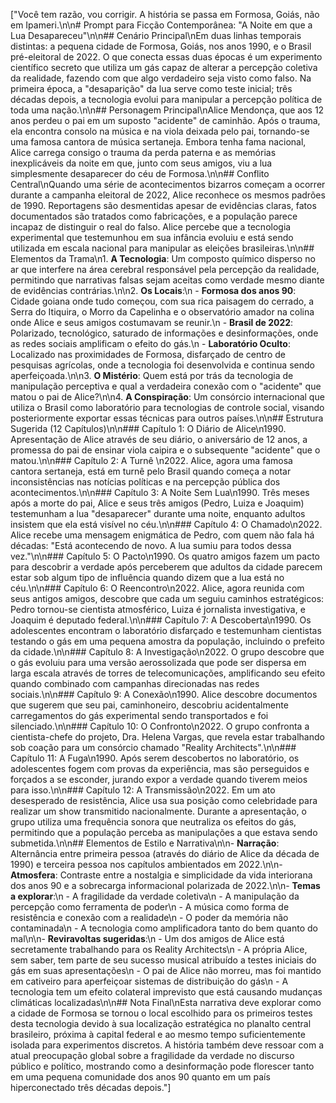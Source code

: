 ["Você tem razão, vou corrigir. A história se passa em Formosa, Goiás, não em Ipameri.\n\n# Prompt para Ficção Contemporânea: \"A Noite em que a Lua Desapareceu\"\n\n## Cenário Principal\nEm duas linhas temporais distintas: a pequena cidade de Formosa, Goiás, nos anos 1990, e o Brasil pré-eleitoral de 2022. O que conecta essas duas épocas é um experimento científico secreto que utiliza um gás capaz de alterar a percepção coletiva da realidade, fazendo com que algo verdadeiro seja visto como falso. Na primeira época, a \"desaparição\" da lua serve como teste inicial; três décadas depois, a tecnologia evolui para manipular a percepção política de toda uma nação.\n\n## Personagem Principal\nAlice Mendonça, que aos 12 anos perdeu o pai em um suposto \"acidente\" de caminhão. Após o trauma, ela encontra consolo na música e na viola deixada pelo pai, tornando-se uma famosa cantora de música sertaneja. Embora tenha fama nacional, Alice carrega consigo o trauma da perda paterna e as memórias inexplicáveis da noite em que, junto com seus amigos, viu a lua simplesmente desaparecer do céu de Formosa.\n\n## Conflito Central\nQuando uma série de acontecimentos bizarros começam a ocorrer durante a campanha eleitoral de 2022, Alice reconhece os mesmos padrões de 1990. Reportagens são desmentidas apesar de evidências claras, fatos documentados são tratados como fabricações, e a população parece incapaz de distinguir o real do falso. Alice percebe que a tecnologia experimental que testemunhou em sua infância evoluiu e está sendo utilizada em escala nacional para manipular as eleições brasileiras.\n\n## Elementos da Trama\n1. **A Tecnologia**: Um composto químico disperso no ar que interfere na área cerebral responsável pela percepção da realidade, permitindo que narrativas falsas sejam aceitas como verdade mesmo diante de evidências contrárias.\n\n2. **Os Locais**:\n   - **Formosa dos anos 90**: Cidade goiana onde tudo começou, com sua rica paisagem do cerrado, a Serra do Itiquira, o Morro da Capelinha e o observatório amador na colina onde Alice e seus amigos costumavam se reunir.\n   - **Brasil de 2022**: Polarizado, tecnológico, saturado de informações e desinformações, onde as redes sociais amplificam o efeito do gás.\n   - **Laboratório Oculto**: Localizado nas proximidades de Formosa, disfarçado de centro de pesquisas agrícolas, onde a tecnologia foi desenvolvida e continua sendo aperfeiçoada.\n\n3. **O Mistério**: Quem está por trás da tecnologia de manipulação perceptiva e qual a verdadeira conexão com o \"acidente\" que matou o pai de Alice?\n\n4. **A Conspiração**: Um consórcio internacional que utiliza o Brasil como laboratório para tecnologias de controle social, visando posteriormente exportar essas técnicas para outros países.\n\n## Estrutura Sugerida (12 Capítulos)\n\n### Capítulo 1: O Diário de Alice\n1990. Apresentação de Alice através de seu diário, o aniversário de 12 anos, a promessa do pai de ensinar viola caipira e o subsequente \"acidente\" que o matou.\n\n### Capítulo 2: A Turnê \n2022. Alice, agora uma famosa cantora sertaneja, está em turnê pelo Brasil quando começa a notar inconsistências nas notícias políticas e na percepção pública dos acontecimentos.\n\n### Capítulo 3: A Noite Sem Lua\n1990. Três meses após a morte do pai, Alice e seus três amigos (Pedro, Luiza e Joaquim) testemunham a lua \"desaparecer\" durante uma noite, enquanto adultos insistem que ela está visível no céu.\n\n### Capítulo 4: O Chamado\n2022. Alice recebe uma mensagem enigmática de Pedro, com quem não fala há décadas: \"Está acontecendo de novo. A lua sumiu para todos dessa vez.\"\n\n### Capítulo 5: O Pacto\n1990. Os quatro amigos fazem um pacto para descobrir a verdade após perceberem que adultos da cidade parecem estar sob algum tipo de influência quando dizem que a lua está no céu.\n\n### Capítulo 6: O Reencontro\n2022. Alice, agora reunida com seus antigos amigos, descobre que cada um seguiu caminhos estratégicos: Pedro tornou-se cientista atmosférico, Luiza é jornalista investigativa, e Joaquim é deputado federal.\n\n### Capítulo 7: A Descoberta\n1990. Os adolescentes encontram o laboratório disfarçado e testemunham cientistas testando o gás em uma pequena amostra da população, incluindo o prefeito da cidade.\n\n### Capítulo 8: A Investigação\n2022. O grupo descobre que o gás evoluiu para uma versão aerossolizada que pode ser dispersa em larga escala através de torres de telecomunicações, amplificando seu efeito quando combinado com campanhas direcionadas nas redes sociais.\n\n### Capítulo 9: A Conexão\n1990. Alice descobre documentos que sugerem que seu pai, caminhoneiro, descobriu acidentalmente carregamentos do gás experimental sendo transportados e foi silenciado.\n\n### Capítulo 10: O Confronto\n2022. O grupo confronta a cientista-chefe do projeto, Dra. Helena Vargas, que revela estar trabalhando sob coação para um consórcio chamado \"Reality Architects\".\n\n### Capítulo 11: A Fuga\n1990. Após serem descobertos no laboratório, os adolescentes fogem com provas da experiência, mas são perseguidos e forçados a se esconder, jurando expor a verdade quando tiverem meios para isso.\n\n### Capítulo 12: A Transmissão\n2022. Em um ato desesperado de resistência, Alice usa sua posição como celebridade para realizar um show transmitido nacionalmente. Durante a apresentação, o grupo utiliza uma frequência sonora que neutraliza os efeitos do gás, permitindo que a população perceba as manipulações a que estava sendo submetida.\n\n## Elementos de Estilo e Narrativa\n\n- **Narração**: Alternância entre primeira pessoa (através do diário de Alice da década de 1990) e terceira pessoa nos capítulos ambientados em 2022.\n\n- **Atmosfera**: Contraste entre a nostalgia e simplicidade da vida interiorana dos anos 90 e a sobrecarga informacional polarizada de 2022.\n\n- **Temas a explorar**:\n  - A fragilidade da verdade coletiva\n  - A manipulação da percepção como ferramenta de poder\n  - A música como forma de resistência e conexão com a realidade\n  - O poder da memória não contaminada\n  - A tecnologia como amplificadora tanto do bem quanto do mal\n\n- **Reviravoltas sugeridas**:\n  - Um dos amigos de Alice está secretamente trabalhando para os Reality Architects\n  - A própria Alice, sem saber, tem parte de seu sucesso musical atribuído a testes iniciais do gás em suas apresentações\n  - O pai de Alice não morreu, mas foi mantido em cativeiro para aperfeiçoar sistemas de distribuição do gás\n  - A tecnologia tem um efeito colateral imprevisto que está causando mudanças climáticas localizadas\n\n## Nota Final\nEsta narrativa deve explorar como a cidade de Formosa se tornou o local escolhido para os primeiros testes desta tecnologia devido à sua localização estratégica no planalto central brasileiro, próxima à capital federal e ao mesmo tempo suficientemente isolada para experimentos discretos. A história também deve ressoar com a atual preocupação global sobre a fragilidade da verdade no discurso público e político, mostrando como a desinformação pode florescer tanto em uma pequena comunidade dos anos 90 quanto em um país hiperconectado três décadas depois."]